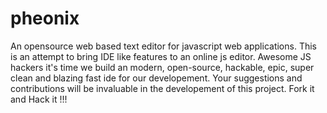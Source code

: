 # pheonix
An opensource web based text editor for javascript web applications. This is an attempt to bring IDE like features to an online js editor. Awesome JS hackers it's time we build an modern, open-source, hackable, epic, super clean and blazing fast ide for our developement. Your suggestions and contributions will be invaluable in the developement of this project. Fork it and Hack it !!!

